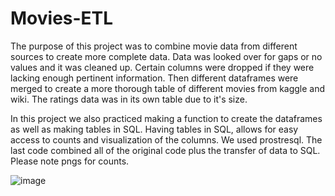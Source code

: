   # Movies-ETL
 
 
The purpose of this project was to combine movie data from different sources to create more complete data.  Data was looked over for gaps or no values and it was cleaned up.  Certain columns were dropped if they were lacking enough pertinent information.  Then different dataframes were merged to create a more thorough table of different movies from kaggle and wiki.  The ratings data was in its own table due to it's size.  
 
In this project we also practiced making a function to create the dataframes as well as making tables in SQL.  Having tables in SQL, allows for easy access to counts and visualization of the columns.  We used prostresql.  The last code combined all of the original code plus the transfer of data to SQL.  Please note pngs for counts.

![image](https://user-images.githubusercontent.com/85581208/162497189-d8dbc241-c56a-4025-bd63-d25ccf8ef879.png)


